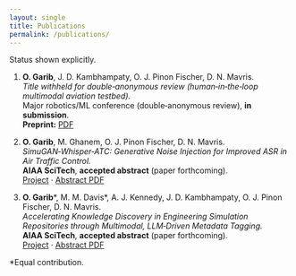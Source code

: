 ```yaml
---
layout: single
title: Publications
permalink: /publications/
---
```


Status shown explicitly.

1. **O. Garib**, J. D. Kambhampaty, O. J. Pinon Fischer, D. N. Mavris.  
   *Title withheld for double‑anonymous review (human‑in‑the‑loop multimodal aviation testbed).*  
   Major robotics/ML conference (double‑anonymous review), **in submission**.  
   **Preprint:** [PDF](/assets/papers/aviation_testbed_preprint.pdf)

2. **O. Garib**, M. Ghanem, O. J. Pinon Fischer, D. N. Mavris.  
   *SimuGAN‑Whisper‑ATC: Generative Noise Injection for Improved ASR in Air Traffic Control.*  
   **AIAA SciTech**, **accepted abstract** (paper forthcoming).  
   [Project](/research/#simugan-whisper-atc) · [Abstract PDF](/assets/papers/simugan_whisper_atc.pdf)

3. **O. Garib**\*, M. M. Davis\*, A. J. Kennedy, J. D. Kambhampaty, O. J. Pinon Fischer, D. N. Mavris.  
   *Accelerating Knowledge Discovery in Engineering Simulation Repositories through Multimodal, LLM‑Driven Metadata Tagging.*  
   **AIAA SciTech**, **accepted abstract** (paper forthcoming).  
   [Project](/research/#metadata-extraction) · [Abstract PDF](/assets/papers/multimodal_extraction.pdf)

\*Equal contribution.
